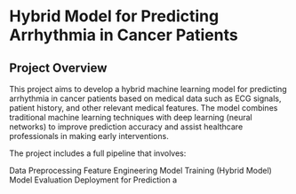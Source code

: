# Hybrid Model for Predicting Arrhythmia in Cancer Patients

## Project Overview

This project aims to develop a hybrid machine learning model for predicting arrhythmia in cancer patients based on medical data such as ECG signals, patient history, and other relevant medical features. The model combines traditional machine learning techniques with deep learning (neural networks) to improve prediction accuracy and assist healthcare professionals in making early interventions.

The project includes a full pipeline that involves:

Data Preprocessing
Feature Engineering
Model Training (Hybrid Model)
Model Evaluation
Deployment for Prediction
a
